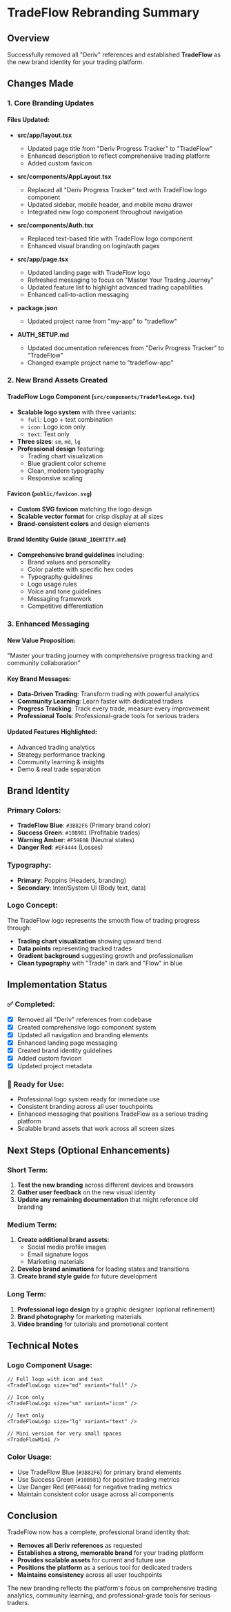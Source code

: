 # TradeFlow Rebranding Summary

## Overview
Successfully removed all "Deriv" references and established **TradeFlow** as the new brand identity for your trading platform.

## Changes Made

### 1. Core Branding Updates

#### Files Updated:
- **src/app/layout.tsx**
  - Updated page title from "Deriv Progress Tracker" to "TradeFlow"
  - Enhanced description to reflect comprehensive trading platform
  - Added custom favicon

- **src/components/AppLayout.tsx**
  - Replaced all "Deriv Progress Tracker" text with TradeFlow logo component
  - Updated sidebar, mobile header, and mobile menu drawer
  - Integrated new logo component throughout navigation

- **src/components/Auth.tsx**
  - Replaced text-based title with TradeFlow logo component
  - Enhanced visual branding on login/auth pages

- **src/app/page.tsx**
  - Updated landing page with TradeFlow logo
  - Refreshed messaging to focus on "Master Your Trading Journey"
  - Updated feature list to highlight advanced trading capabilities
  - Enhanced call-to-action messaging

- **package.json**
  - Updated project name from "my-app" to "tradeflow"

- **AUTH_SETUP.md**
  - Updated documentation references from "Deriv Progress Tracker" to "TradeFlow"
  - Changed example project name to "tradeflow-app"

### 2. New Brand Assets Created

#### TradeFlow Logo Component (`src/components/TradeFlowLogo.tsx`)
- **Scalable logo system** with three variants:
  - `full`: Logo + text combination
  - `icon`: Logo icon only
  - `text`: Text only
- **Three sizes**: `sm`, `md`, `lg`
- **Professional design** featuring:
  - Trading chart visualization
  - Blue gradient color scheme
  - Clean, modern typography
  - Responsive scaling

#### Favicon (`public/favicon.svg`)
- **Custom SVG favicon** matching the logo design
- **Scalable vector format** for crisp display at all sizes
- **Brand-consistent colors** and design elements

#### Brand Identity Guide (`BRAND_IDENTITY.md`)
- **Comprehensive brand guidelines** including:
  - Brand values and personality
  - Color palette with specific hex codes
  - Typography guidelines
  - Logo usage rules
  - Voice and tone guidelines
  - Messaging framework
  - Competitive differentiation

### 3. Enhanced Messaging

#### New Value Proposition:
"Master your trading journey with comprehensive progress tracking and community collaboration"

#### Key Brand Messages:
- **Data-Driven Trading**: Transform trading with powerful analytics
- **Community Learning**: Learn faster with dedicated traders
- **Progress Tracking**: Track every trade, measure every improvement
- **Professional Tools**: Professional-grade tools for serious traders

#### Updated Features Highlighted:
- Advanced trading analytics
- Strategy performance tracking
- Community learning & insights
- Demo & real trade separation

## Brand Identity

### Primary Colors:
- **TradeFlow Blue**: `#3B82F6` (Primary brand color)
- **Success Green**: `#10B981` (Profitable trades)
- **Warning Amber**: `#F59E0B` (Neutral states)
- **Danger Red**: `#EF4444` (Losses)

### Typography:
- **Primary**: Poppins (Headers, branding)
- **Secondary**: Inter/System UI (Body text, data)

### Logo Concept:
The TradeFlow logo represents the smooth flow of trading progress through:
- **Trading chart visualization** showing upward trend
- **Data points** representing tracked trades
- **Gradient background** suggesting growth and professionalism
- **Clean typography** with "Trade" in dark and "Flow" in blue

## Implementation Status

### ✅ Completed:
- [x] Removed all "Deriv" references from codebase
- [x] Created comprehensive logo component system
- [x] Updated all navigation and branding elements
- [x] Enhanced landing page messaging
- [x] Created brand identity guidelines
- [x] Added custom favicon
- [x] Updated project metadata

### 🎯 Ready for Use:
- Professional logo system ready for immediate use
- Consistent branding across all user touchpoints
- Enhanced messaging that positions TradeFlow as a serious trading platform
- Scalable brand assets that work across all screen sizes

## Next Steps (Optional Enhancements)

### Short Term:
1. **Test the new branding** across different devices and browsers
2. **Gather user feedback** on the new visual identity
3. **Update any remaining documentation** that might reference old branding

### Medium Term:
1. **Create additional brand assets**:
   - Social media profile images
   - Email signature logos
   - Marketing materials
2. **Develop brand animations** for loading states and transitions
3. **Create brand style guide** for future development

### Long Term:
1. **Professional logo design** by a graphic designer (optional refinement)
2. **Brand photography** for marketing materials
3. **Video branding** for tutorials and promotional content

## Technical Notes

### Logo Component Usage:
```tsx
// Full logo with icon and text
<TradeFlowLogo size="md" variant="full" />

// Icon only
<TradeFlowLogo size="sm" variant="icon" />

// Text only
<TradeFlowLogo size="lg" variant="text" />

// Mini version for very small spaces
<TradeFlowMini />
```

### Color Usage:
- Use TradeFlow Blue (`#3B82F6`) for primary brand elements
- Use Success Green (`#10B981`) for positive trading metrics
- Use Danger Red (`#EF4444`) for negative trading metrics
- Maintain consistent color usage across all components

## Conclusion

TradeFlow now has a complete, professional brand identity that:
- **Removes all Deriv references** as requested
- **Establishes a strong, memorable brand** for your trading platform
- **Provides scalable assets** for current and future use
- **Positions the platform** as a serious tool for dedicated traders
- **Maintains consistency** across all user touchpoints

The new branding reflects the platform's focus on comprehensive trading analytics, community learning, and professional-grade tools for serious traders.
